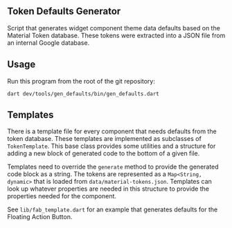 ## Token Defaults Generator

Script that generates widget component theme data defaults
based on the Material Token database. These tokens were
extracted into a JSON file from an internal Google database.

## Usage
Run this program from the root of the git repository:
```
dart dev/tools/gen_defaults/bin/gen_defaults.dart
```

## Templates

There is a template file for every component that needs defaults from
the token database. These templates are implemented as subclasses of
`TokenTemplate`. This base class provides some utilities and a structure
for adding a new block of generated code to the bottom of a given file.

Templates need to override the `generate` method to provide the generated
code block as a string. The tokens are represented as a `Map<String, dynamic>`
that is loaded from `data/material-tokens.json`. Templates can look up
whatever properties are needed in this structure to provide the properties
needed for the component.

See `lib/fab_template.dart` for an example that generates defaults for the
Floating Action Button.
